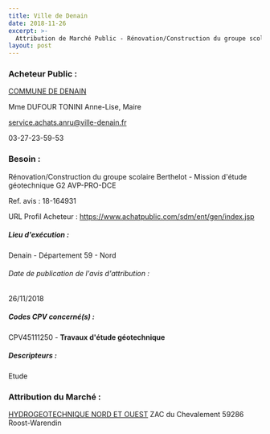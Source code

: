 ```yaml
---
title: Ville de Denain
date: 2018-11-26
excerpt: >-
  Attribution de Marché Public - Rénovation/Construction du groupe scolaire Berthelot - Mission d'étude géotechnique G2 AVP-PRO-DCE
layout: post
---
```


### Acheteur Public : 
<a href="/acheteur-135/siren-215901729"> COMMUNE DE DENAIN</a><br/>

Mme DUFOUR TONINI Anne-Lise, Maire

service.achats.anru@ville-denain.fr

03-27-23-59-53

### Besoin :

Rénovation/Construction du groupe scolaire Berthelot - Mission d'étude géotechnique G2 AVP-PRO-DCE

Ref. avis : 18-164931

URL Profil Acheteur : https://www.achatpublic.com/sdm/ent/gen/index.jsp

##### Lieu d'exécution :

Denain - Département 59 - Nord

###### Date de publication de l'avis d'attribution : 
26/11/2018

##### Codes CPV concerné(s) :
CPV45111250 - **Travaux d'étude géotechnique** <br/>

##### Descripteurs :
Etude <br/>

### Attribution du Marché :
<a href="/entreprise-561/siren-440317717"> HYDROGEOTECHNIQUE NORD ET OUEST</a>    ZAC du Chevalement 59286 Roost-Warendin <br/>
